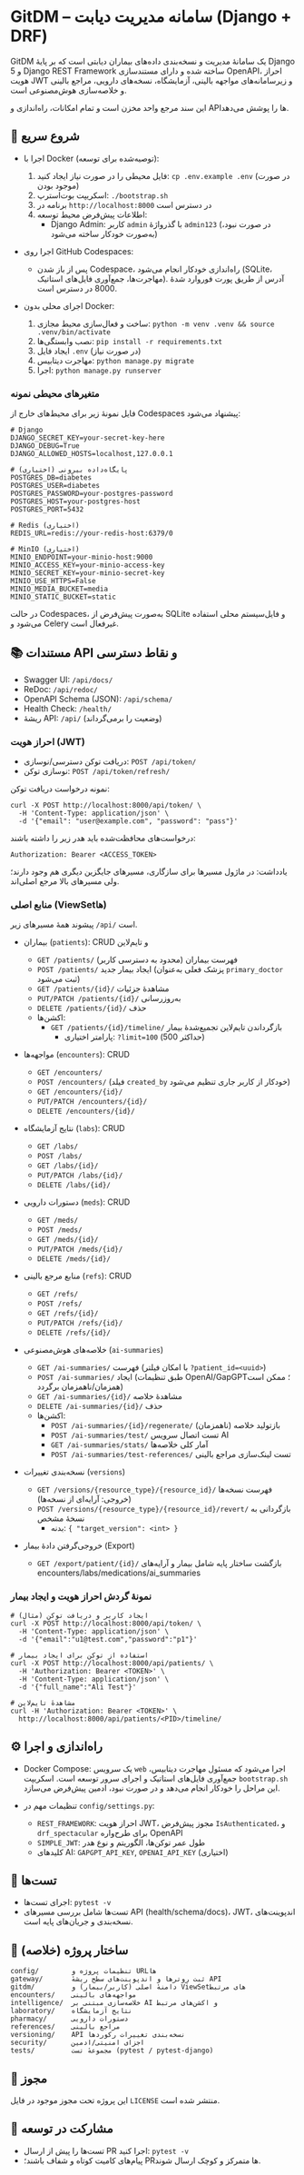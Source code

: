 # GitDM – سامانه مدیریت دیابت (Django + DRF)

GitDM یک سامانهٔ مدیریت و نسخه‌بندی داده‌های بیماران دیابتی است که بر پایهٔ Django 5 و Django REST Framework ساخته شده و دارای مستندسازی OpenAPI، احراز هویت JWT و زیرسامانه‌های مواجهه بالینی، آزمایشگاه، نسخه‌های دارویی، مراجع بالینی و خلاصه‌سازی هوش‌مصنوعی است.

این سند مرجع واحد مخزن است و تمام امکانات، راه‌اندازی و APIها را پوشش می‌دهد.

## 🚀 شروع سریع

- اجرا با Docker (توصیه‌شده برای توسعه):
  1) فایل محیطی را در صورت نیاز ایجاد کنید: `cp .env.example .env` (در صورت موجود بودن)
  2) اسکریپت بوت‌استرپ: `./bootstrap.sh`
  3) برنامه در `http://localhost:8000` در دسترس است
  4) اطلاعات پیش‌فرض محیط توسعه:
     - Django Admin: کاربر `admin` با گذرواژهٔ `admin123` (در صورت نبود، به‌صورت خودکار ساخته می‌شود)

- اجرا روی GitHub Codespaces:
  - پس از باز شدن Codespace، راه‌اندازی خودکار انجام می‌شود (SQLite، مهاجرت‌ها، جمع‌آوری فایل‌های استاتیک). آدرس از طریق پورت فوروارد شدهٔ 8000 در دسترس است.

- اجرای محلی بدون Docker:
  1) ساخت و فعال‌سازی محیط مجازی: `python -m venv .venv && source .venv/bin/activate`
  2) نصب وابستگی‌ها: `pip install -r requirements.txt`
  3) ایجاد فایل `.env` (در صورت نیاز)
  4) مهاجرت دیتابیس: `python manage.py migrate`
  5) اجرا: `python manage.py runserver`

### متغیرهای محیطی نمونه

فایل نمونهٔ زیر برای محیط‌های خارج از Codespaces پیشنهاد می‌شود:

```
# Django
DJANGO_SECRET_KEY=your-secret-key-here
DJANGO_DEBUG=True
DJANGO_ALLOWED_HOSTS=localhost,127.0.0.1

# پایگاه‌داده بیرونی (اختیاری)
POSTGRES_DB=diabetes
POSTGRES_USER=diabetes
POSTGRES_PASSWORD=your-postgres-password
POSTGRES_HOST=your-postgres-host
POSTGRES_PORT=5432

# Redis (اختیاری)
REDIS_URL=redis://your-redis-host:6379/0

# MinIO (اختیاری)
MINIO_ENDPOINT=your-minio-host:9000
MINIO_ACCESS_KEY=your-minio-access-key
MINIO_SECRET_KEY=your-minio-secret-key
MINIO_USE_HTTPS=False
MINIO_MEDIA_BUCKET=media
MINIO_STATIC_BUCKET=static
```

در حالت Codespaces، به‌صورت پیش‌فرض از SQLite و فایل‌سیستم محلی استفاده می‌شود و Celery غیرفعال است.

## 📚 مستندات API و نقاط دسترسی

- Swagger UI: `/api/docs/`
- ReDoc: `/api/redoc/`
- OpenAPI Schema (JSON): `/api/schema/`
- Health Check: `/health/`
- ریشهٔ API: `/api/` (وضعیت را برمی‌گرداند)

### احراز هویت (JWT)

- دریافت توکن دسترسی/نوسازی: `POST /api/token/`
- نوسازی توکن: `POST /api/token/refresh/`

نمونه درخواست دریافت توکن:

```
curl -X POST http://localhost:8000/api/token/ \
  -H 'Content-Type: application/json' \
  -d '{"email": "user@example.com", "password": "pass"}'
```

درخواست‌های محافظت‌شده باید هدر زیر را داشته باشند:

```
Authorization: Bearer <ACCESS_TOKEN>
```

یادداشت: در ماژول مسیرها برای سازگاری، مسیرهای جایگزین دیگری هم وجود دارند؛ ولی مسیرهای بالا مرجع اصلی‌اند.

### منابع اصلی (ViewSetها)

پیشوند همهٔ مسیرهای زیر `/api/` است.

- بیماران (`patients`): CRUD و تایم‌لاین
  - `GET /patients/` فهرست بیماران (محدود به دسترسی کاربر)
  - `POST /patients/` ایجاد بیمار جدید (پزشک فعلی به‌عنوان `primary_doctor` ثبت می‌شود)
  - `GET /patients/{id}/` مشاهدهٔ جزئیات
  - `PUT/PATCH /patients/{id}/` به‌روزرسانی
  - `DELETE /patients/{id}/` حذف
  - اکشن‌ها:
    - `GET /patients/{id}/timeline/` بازگرداندن تایم‌لاین تجمیع‌شدهٔ بیمار
      - پارامتر اختیاری: `?limit=100` (حداکثر 500)

- مواجهه‌ها (`encounters`): CRUD
  - `GET /encounters/`
  - `POST /encounters/` (فیلد `created_by` خودکار از کاربر جاری تنظیم می‌شود)
  - `GET /encounters/{id}/`
  - `PUT/PATCH /encounters/{id}/`
  - `DELETE /encounters/{id}/`

- نتایج آزمایشگاه (`labs`): CRUD
  - `GET /labs/`
  - `POST /labs/`
  - `GET /labs/{id}/`
  - `PUT/PATCH /labs/{id}/`
  - `DELETE /labs/{id}/`

- دستورات دارویی (`meds`): CRUD
  - `GET /meds/`
  - `POST /meds/`
  - `GET /meds/{id}/`
  - `PUT/PATCH /meds/{id}/`
  - `DELETE /meds/{id}/`

- منابع مرجع بالینی (`refs`): CRUD
  - `GET /refs/`
  - `POST /refs/`
  - `GET /refs/{id}/`
  - `PUT/PATCH /refs/{id}/`
  - `DELETE /refs/{id}/`

- خلاصه‌های هوش‌مصنوعی (`ai-summaries`)
  - `GET /ai-summaries/` فهرست (با امکان فیلتر `?patient_id=<uuid>`)
  - `POST /ai-summaries/` ایجاد (طبق تنظیمات OpenAI/GapGPT؛ ممکن است همزمان/ناهمزمان برگردد)
  - `GET /ai-summaries/{id}/` مشاهدهٔ خلاصه
  - `DELETE /ai-summaries/{id}/` حذف
  - اکشن‌ها:
    - `POST /ai-summaries/{id}/regenerate/` بازتولید خلاصه (ناهمزمان)
    - `POST /ai-summaries/test/` تست اتصال سرویس AI
    - `GET /ai-summaries/stats/` آمار کلی خلاصه‌ها
    - `POST /ai-summaries/test-references/` تست لینک‌سازی مراجع بالینی

- نسخه‌بندی تغییرات (`versions`)
  - `GET /versions/{resource_type}/{resource_id}/` فهرست نسخه‌ها (خروجی: آرایه‌ای از نسخه‌ها)
  - `POST /versions/{resource_type}/{resource_id}/revert/` بازگردانی به نسخهٔ مشخص
    - بدنه: `{ "target_version": <int> }`

- خروجی‌گرفتن دادهٔ بیمار (Export)
  - `GET /export/patient/{id}/` بازگشت ساختار پایه شامل بیمار و آرایه‌های encounters/labs/medications/ai_summaries

### نمونهٔ گردش احراز هویت و ایجاد بیمار

```
# ایجاد کاربر و دریافت توکن (مثال)
curl -X POST http://localhost:8000/api/token/ \
  -H 'Content-Type: application/json' \
  -d '{"email":"u1@test.com","password":"p1"}'

# استفاده از توکن برای ایجاد بیمار
curl -X POST http://localhost:8000/api/patients/ \
  -H 'Authorization: Bearer <TOKEN>' \
  -H 'Content-Type: application/json' \
  -d '{"full_name":"Ali Test"}'

# مشاهدهٔ تایم‌لاین
curl -H 'Authorization: Bearer <TOKEN>' \
  http://localhost:8000/api/patients/<PID>/timeline/
```

## ⚙️ راه‌اندازی و اجرا

- Docker Compose: یک سرویس `web` اجرا می‌شود که مسئول مهاجرت دیتابیس، جمع‌آوری فایل‌های استاتیک و اجرای سرور توسعه است. اسکریپت `bootstrap.sh` این مراحل را خودکار انجام می‌دهد و در صورت نبود، ادمین پیش‌فرض می‌سازد.

- تنظیمات مهم در `config/settings.py`:
  - `REST_FRAMEWORK`: احراز هویت JWT، مجوز پیش‌فرض `IsAuthenticated`، و `drf_spectacular` برای طرح‌واره OpenAPI
  - `SIMPLE_JWT`: طول عمر توکن‌ها، الگوریتم و نوع هدر
  - کلیدهای AI: `GAPGPT_API_KEY`, `OPENAI_API_KEY` (اختیاری)

## 🧪 تست‌ها

- اجرای تست‌ها: `pytest -v`
- تست‌ها شامل بررسی مسیرهای API (health/schema/docs)، JWT، اندپوینت‌های نسخه‌بندی و جریان‌های پایه است.

## 📁 ساختار پروژه (خلاصه)

```
config/        تنظیمات پروژه و URLها
gateway/       ثبت روترها و اندپوینت‌های سطح ریشهٔ API
gitdm/         دامنهٔ اصلی (کاربر/بیمار) و ViewSetهای مرتبط
encounters/    مواجهه‌های بالینی
intelligence/  خلاصه‌سازی مبتنی بر AI و اکشن‌های مرتبط
laboratory/    نتایج آزمایشگاه
pharmacy/      دستورات دارویی
references/    مراجع بالینی
versioning/    API نسخه‌بندی تغییرات رکوردها
security/      اجزای امنیتی/ادمین
tests/         مجموعهٔ تست (pytest / pytest-django)
```

## 📜 مجوز

این پروژه تحت مجوز موجود در فایل `LICENSE` منتشر شده است.

## 🤝 مشارکت در توسعه

- تست‌ها را پیش از ارسال PR اجرا کنید: `pytest -v`
- پیام‌های کامیت کوتاه و شفاف باشند؛ PRها متمرکز و کوچک ارسال شوند.
